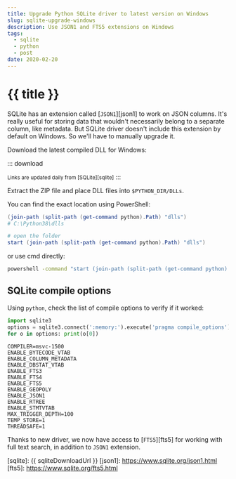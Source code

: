 ```yaml
---
title: Upgrade Python SQLite driver to latest version on Windows
slug: sqlite-upgrade-windows
description: Use JSON1 and FTS5 extensions on Windows
tags:
  - sqlite
  - python
  - post
date: 2020-02-20
---
```


# {{ title }}

SQLite has an extension called [`JSON1`][json1] to work on JSON columns. It's really useful for storing data that wouldn't necessarily belong to a separate column, like metadata. But SQLite driver doesn't include this extension by default on Windows. So we'll have to manually upgrade it.

Download the latest compiled DLL for Windows: 

::: download
<ul x-data="app()" x-init="init()">
  <template x-if="!links.length">
    <li>Fetching the latest download URLs...</li>
  </template>
  <template x-for="url in links" x-bind:key="url">
    <li><a x-bind:href="url" x-text="url"></a></li>
  </template>
</ul>

<small>Links are updated daily from [SQLite][sqlite]</small>
:::



Extract the ZIP file and place DLL files into `$PYTHON_DIR/DLLs`. 

You can find the exact location using PowerShell:

```powershell
(join-path (split-path (get-command python).Path) "dlls")
# C:\Python38\dlls

# open the folder
start (join-path (split-path (get-command python).Path) "dlls")  
```
or use cmd directly:

```cmd
powershell -command "start (join-path (split-path (get-command python).Path) "dlls")"
```

## SQLite compile options

Using `python`, check the list of compile options to verify if it worked:

```python
import sqlite3
options = sqlite3.connect(':memory:').execute('pragma compile_options').fetchall()
for o in options: print(o[0])
```

```
COMPILER=msvc-1500
ENABLE_BYTECODE_VTAB
ENABLE_COLUMN_METADATA
ENABLE_DBSTAT_VTAB
ENABLE_FTS3
ENABLE_FTS4
ENABLE_FTS5
ENABLE_GEOPOLY
ENABLE_JSON1
ENABLE_RTREE
ENABLE_STMTVTAB
MAX_TRIGGER_DEPTH=100
TEMP_STORE=1
THREADSAFE=1
```

Thanks to new driver, we now have access to [`FTS5`][fts5] for working with full text search, in addition to `JSON1` extension.

[sqlite]: {{ sqliteDownloadUrl }}
[json1]: https://www.sqlite.org/json1.html
[fts5]: https://www.sqlite.org/fts5.html


<script src="https://cdn.jsdelivr.net/gh/alpinejs/alpine@2/dist/alpine.js" defer></script>
<script>
    const app = () => ({
        links: [],
        async init() {
            const url = `https://www.sqlite.org/download.html#win32`
            const html = await fetch(`/api/proxy?url=${decodeURIComponent(url)}`).then(r => r.text());
            this.links = html.match(/(\d+\/[^.]+.zip)/gm)
                .filter(path => /dll-win/.test(path))
                .map(path => `https://www.sqlite.org/${path}`);
        }
    });
</script>